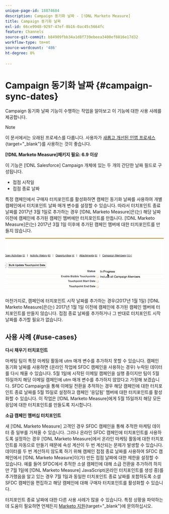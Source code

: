 ```yaml
---
unique-page-id: 18874684
description: Campaign 동기화 날짜 - [!DNL Marketo Measure]
title: Campaign 동기화 날짜
exl-id: 66ce9948-9297-47ef-8b16-0ac45c5664fc
feature: Channels
source-git-commit: b84909fbb34a1d8f739ebeea3400ef8816e17d32
workflow-type: tm+mt
source-wordcount: '486'
ht-degree: 0%

---
```


# Campaign 동기화 날짜 {#campaign-sync-dates}

Campaign 동기화 날짜 기능이 수행하는 작업을 알아보고 이 기능에 대한 사용 사례를 제공합니다.

>[!NOTE]
>
>이 문서에서는 오래된 프로세스를 다룹니다. 사용자가 [새롭고 개선된 인앱 프로세스](/help/channel-tracking-and-setup/offline-channels/custom-campaign-sync.md){target="_blank"}를 사용하는 것이 좋습니다.

**[!DNL Marketo Measure]패키지 필요: 6.9 이상**

이 기능은 [!DNL Salesforce] Campaign 개체에 있는 두 개의 간단한 날짜 필드로 구성됩니다.

* 접점 시작일
* 접점 종료 날짜

특정 캠페인에서 구매자 터치포인트를 활성화하면 캠페인 동기화 날짜를 사용하여 개별 캠페인에서 터치포인트 날짜 매개 변수를 설정할 수 있습니다. 따라서 터치포인트 종료 날짜를 2017년 3월 1일로 추가하는 경우 [!DNL Marketo Measure]은(는) 해당 날짜 이전에 캠페인에 추가된 캠페인 멤버에만 터치포인트를 만듭니다. [!DNL Marketo Measure]은(는) 2017년 3월 1일 이후에 추가된 캠페인 멤버에 대한 터치포인트를 만들지 않습니다.

![](assets/1.gif)

마찬가지로, 캠페인에 터치포인트 시작 날짜를 추가하는 경우(2017년 1월 1일) [!DNL Marketo Measure]은(는) 2017년 1월 1일 이전에 캠페인에 추가된 캠페인 멤버에 터치포인트를 만들지 않습니다. 접점 종료 날짜를 추가하거나 그 반대로 터치포인트 시작 날짜를 추가할 필요가 없습니다.

## 사용 사례 {#use-cases}

**다시 채우기 터치포인트**

마케팅 팀이 특정 마케팅 활동에 utm 매개 변수를 추가하지 못할 수 있습니다. 캠페인 동기화 날짜를 사용하면 (온라인 작업에 SFDC 캠페인을 사용하는 경우) 누락된 데이터를 다시 채울 수 있습니다. 5월 1일에 시작된 이메일 캠페인을 실행 중이지만 팀이 5월 15일까지 해당 이메일 캠페인에 utm 매개 변수를 추가하지 않았다고 가정해 보겠습니다. SFDC Campaign을 통해 이메일 전환을 추적하는 경우 해당 캠페인에 대한 터치포인트 종료 날짜를 5월 15일로 설정하고 캠페인 &#39;응답됨&#39; 멤버에 대한 터치포인트를 활성화할 수 있습니다. 이 작업은 [!DNL Marketo Measure]에게 5월 15일까지 해당 모든 응답에 대한 터치포인트를 만들도록 지시합니다.

**소급 캠페인 멤버십 터치포인트**

새 [!DNL Marketo Measure] 고객인 경우 SFDC 캠페인을 통해 추적한 마케팅 데이터 중 일부를 가져올 수 있습니다. 그러나 온라인 SFDC 캠페인에 터치포인트를 사용하도록 설정하는 경우 [!DNL Marketo Measure]에서 온라인 마케팅 활동에 대한 터치포인트를 자동으로 만들기 때문에 속성 계산이 두 번 계산되는 문제가 발생할 수 있습니다. 데이터를 두 번 계산하지 않도록 하기 위해 캠페인 접점 종료 날짜를 사용하여 SFDC 캠페인에서 [!DNL Marketo Measure]이(가) 만든 접점 날짜에 대한 제한을 설정할 수 있습니다. 예를 들어 SFDC에서 추적한 소셜 캠페인에 대해 소급 전환을 추가하려 하지만 7월 1일에 [!DNL Marketo Measure] JavaScript(온라인 터치포인트를 생성 중)를 추가했음을 알고 있는 경우 7월 1일과 동일한 터치포인트 종료 날짜를 포함하도록 소셜 SFDC 캠페인을 편집하고 해당 캠페인에 대해 구매자 터치포인트를 활성화할 수 있습니다.

터치포인트 종료 날짜에 대한 다른 사용 사례가 많을 수 있습니다. 특정 상황을 파악하는 데 도움이 필요하면 언제든지 [Marketo 지원](https://nation.marketo.com/t5/support/ct-p/Support){target="_blank"}에 문의하십시오.
